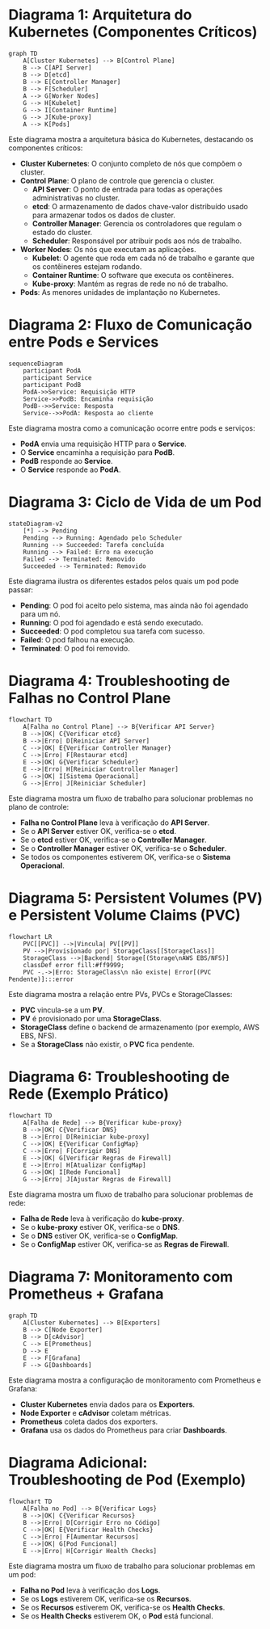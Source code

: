 # Diagrama 1: Arquitetura do Kubernetes (Componentes Críticos)

```mermaid
graph TD
    A[Cluster Kubernetes] --> B[Control Plane]
    B --> C[API Server]
    B --> D[etcd]
    B --> E[Controller Manager]
    B --> F[Scheduler]
    A --> G[Worker Nodes]
    G --> H[Kubelet]
    G --> I[Container Runtime]
    G --> J[Kube-proxy]
    A --> K[Pods]
```

Este diagrama mostra a arquitetura básica do Kubernetes, destacando os componentes críticos:
- **Cluster Kubernetes**: O conjunto completo de nós que compõem o cluster.
- **Control Plane**: O plano de controle que gerencia o cluster.
  - **API Server**: O ponto de entrada para todas as operações administrativas no cluster.
  - **etcd**: O armazenamento de dados chave-valor distribuído usado para armazenar todos os dados de cluster.
  - **Controller Manager**: Gerencia os controladores que regulam o estado do cluster.
  - **Scheduler**: Responsável por atribuir pods aos nós de trabalho.
- **Worker Nodes**: Os nós que executam as aplicações.
  - **Kubelet**: O agente que roda em cada nó de trabalho e garante que os contêineres estejam rodando.
  - **Container Runtime**: O software que executa os contêineres.
  - **Kube-proxy**: Mantém as regras de rede no nó de trabalho.
- **Pods**: As menores unidades de implantação no Kubernetes.



# Diagrama 2: Fluxo de Comunicação entre Pods e Services

```mermaid
sequenceDiagram
    participant PodA
    participant Service
    participant PodB
    PodA->>Service: Requisição HTTP
    Service->>PodB: Encaminha requisição
    PodB-->>Service: Resposta
    Service-->>PodA: Resposta ao cliente
```

Este diagrama mostra como a comunicação ocorre entre pods e serviços:
- **PodA** envia uma requisição HTTP para o **Service**.
- O **Service** encaminha a requisição para **PodB**.
- **PodB** responde ao **Service**.
- O **Service** responde ao **PodA**.


# Diagrama 3: Ciclo de Vida de um Pod

```mermaid
stateDiagram-v2
    [*] --> Pending
    Pending --> Running: Agendado pelo Scheduler
    Running --> Succeeded: Tarefa concluída
    Running --> Failed: Erro na execução
    Failed --> Terminated: Removido
    Succeeded --> Terminated: Removido
```

Este diagrama ilustra os diferentes estados pelos quais um pod pode passar:
- **Pending**: O pod foi aceito pelo sistema, mas ainda não foi agendado para um nó.
- **Running**: O pod foi agendado e está sendo executado.
- **Succeeded**: O pod completou sua tarefa com sucesso.
- **Failed**: O pod falhou na execução.
- **Terminated**: O pod foi removido.

# Diagrama 4: Troubleshooting de Falhas no Control Plane

```mermaid
flowchart TD
    A[Falha no Control Plane] --> B{Verificar API Server}
    B -->|OK| C{Verificar etcd}
    B -->|Erro| D[Reiniciar API Server]
    C -->|OK| E{Verificar Controller Manager}
    C -->|Erro| F[Restaurar etcd]
    E -->|OK| G{Verificar Scheduler}
    E -->|Erro| H[Reiniciar Controller Manager]
    G -->|OK| I[Sistema Operacional]
    G -->|Erro| J[Reiniciar Scheduler]
```

Este diagrama mostra um fluxo de trabalho para solucionar problemas no plano de controle:
- **Falha no Control Plane** leva à verificação do **API Server**.
- Se o **API Server** estiver OK, verifica-se o **etcd**.
- Se o **etcd** estiver OK, verifica-se o **Controller Manager**.
- Se o **Controller Manager** estiver OK, verifica-se o **Scheduler**.
- Se todos os componentes estiverem OK, verifica-se o **Sistema Operacional**.


# Diagrama 5: Persistent Volumes (PV) e Persistent Volume Claims (PVC)

```mermaid
flowchart LR
    PVC[[PVC]] -->|Vincula| PV[[PV]]
    PV -->|Provisionado por| StorageClass[[StorageClass]]
    StorageClass -->|Backend| Storage[(Storage\nAWS EBS/NFS)]
    classDef error fill:#ff9999;
    PVC -.->|Erro: StorageClass\n não existe| Error[(PVC Pendente)]:::error
```

Este diagrama mostra a relação entre PVs, PVCs e StorageClasses:
- **PVC** vincula-se a um **PV**.
- **PV** é provisionado por uma **StorageClass**.
- **StorageClass** define o backend de armazenamento (por exemplo, AWS EBS, NFS).
- Se a **StorageClass** não existir, o **PVC** fica pendente.

# Diagrama 6: Troubleshooting de Rede (Exemplo Prático)

```mermaid
flowchart TD
    A[Falha de Rede] --> B{Verificar kube-proxy}
    B -->|OK| C{Verificar DNS}
    B -->|Erro| D[Reiniciar kube-proxy]
    C -->|OK| E{Verificar ConfigMap}
    C -->|Erro| F[Corrigir DNS]
    E -->|OK| G[Verificar Regras de Firewall]
    E -->|Erro| H[Atualizar ConfigMap]
    G -->|OK| I[Rede Funcional]
    G -->|Erro| J[Ajustar Regras de Firewall]
```

Este diagrama mostra um fluxo de trabalho para solucionar problemas de rede:
- **Falha de Rede** leva à verificação do **kube-proxy**.
- Se o **kube-proxy** estiver OK, verifica-se o **DNS**.
- Se o **DNS** estiver OK, verifica-se o **ConfigMap**.
- Se o **ConfigMap** estiver OK, verifica-se as **Regras de Firewall**.

# Diagrama 7: Monitoramento com Prometheus + Grafana

```mermaid
graph TD
    A[Cluster Kubernetes] --> B[Exporters]
    B --> C[Node Exporter]
    B --> D[cAdvisor]
    C --> E[Prometheus]
    D --> E
    E --> F[Grafana]
    F --> G[Dashboards]
```

Este diagrama mostra a configuração de monitoramento com Prometheus e Grafana:
- **Cluster Kubernetes** envia dados para os **Exporters**.
- **Node Exporter** e **cAdvisor** coletam métricas.
- **Prometheus** coleta dados dos exporters.
- **Grafana** usa os dados do Prometheus para criar **Dashboards**.

# Diagrama Adicional: Troubleshooting de Pod (Exemplo)

```mermaid
flowchart TD
    A[Falha no Pod] --> B{Verificar Logs}
    B -->|OK| C{Verificar Recursos}
    B -->|Erro| D[Corrigir Erro no Código]
    C -->|OK| E{Verificar Health Checks}
    C -->|Erro| F[Aumentar Recursos]
    E -->|OK| G[Pod Funcional]
    E -->|Erro| H[Corrigir Health Checks]
```

Este diagrama mostra um fluxo de trabalho para solucionar problemas em um pod:
- **Falha no Pod** leva à verificação dos **Logs**.
- Se os **Logs** estiverem OK, verifica-se os **Recursos**.
- Se os **Recursos** estiverem OK, verifica-se os **Health Checks**.
- Se os **Health Checks** estiverem OK, o **Pod** está funcional.
